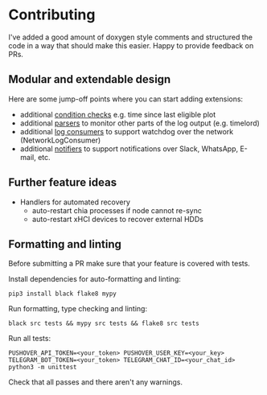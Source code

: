 # Contributing

I've added a good amount of doxygen style comments and structured the code in a way that
should make this easier. Happy to provide feedback on PRs.

## Modular and extendable design

Here are some jump-off points where you can start adding extensions:

- additional [condition checks](src/chia_log/handlers/harvester_activity_handler.py) e.g. time since last eligible plot
- additional [parsers](src/chia_log/parsers) to monitor other parts of the log output (e.g. timelord)
- additional [log consumers](src/chia_log/log_consumer.py) to support watchdog over the network (NetworkLogConsumer)
- additional [notifiers](src/notifier) to support notifications over Slack, WhatsApp, E-mail, etc.

## Further feature ideas

- Handlers for automated recovery
    - auto-restart chia processes if node cannot re-sync
    - auto-restart xHCI devices to recover external HDDs

## Formatting and linting

Before submitting a PR make sure that your feature is covered with tests.

Install dependencies for auto-formatting and linting:

```
pip3 install black flake8 mypy
```

Run formatting, type checking and linting:

```
black src tests && mypy src tests && flake8 src tests
```

Run all tests:

```
PUSHOVER_API_TOKEN=<your_token> PUSHOVER_USER_KEY=<your_key> TELEGRAM_BOT_TOKEN=<your_token> TELEGRAM_CHAT_ID=<your_chat_id>  python3 -m unittest
```

Check that all passes and there aren't any warnings.
